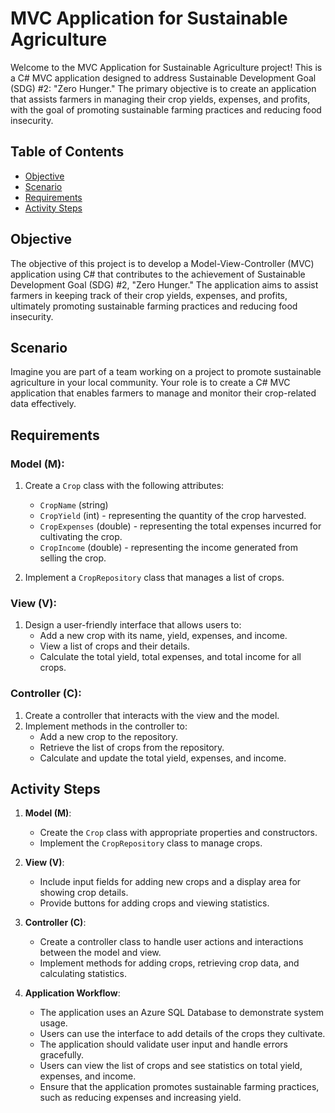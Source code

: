 # MVC Application for Sustainable Agriculture

Welcome to the MVC Application for Sustainable Agriculture project! This is a C# MVC application designed to address Sustainable Development Goal (SDG) #2: "Zero Hunger." The primary objective is to create an application that assists farmers in managing their crop yields, expenses, and profits, with the goal of promoting sustainable farming practices and reducing food insecurity.

## Table of Contents
- [Objective](#objective)
- [Scenario](#scenario)
- [Requirements](#requirements)
- [Activity Steps](#activity-steps)

## Objective

The objective of this project is to develop a Model-View-Controller (MVC) application using C# that contributes to the achievement of Sustainable Development Goal (SDG) #2, "Zero Hunger." The application aims to assist farmers in keeping track of their crop yields, expenses, and profits, ultimately promoting sustainable farming practices and reducing food insecurity.

## Scenario

Imagine you are part of a team working on a project to promote sustainable agriculture in your local community. Your role is to create a C# MVC application that enables farmers to manage and monitor their crop-related data effectively.

## Requirements

### Model (M):

1. Create a `Crop` class with the following attributes:
   - `CropName` (string)
   - `CropYield` (int) - representing the quantity of the crop harvested.
   - `CropExpenses` (double) - representing the total expenses incurred for cultivating the crop.
   - `CropIncome` (double) - representing the income generated from selling the crop.

2. Implement a `CropRepository` class that manages a list of crops.

### View (V):

1. Design a user-friendly interface that allows users to:
   - Add a new crop with its name, yield, expenses, and income.
   - View a list of crops and their details.
   - Calculate the total yield, total expenses, and total income for all crops.

### Controller (C):

1. Create a controller that interacts with the view and the model.
2. Implement methods in the controller to:
   - Add a new crop to the repository.
   - Retrieve the list of crops from the repository.
   - Calculate and update the total yield, expenses, and income.

## Activity Steps

1. **Model (M)**:
   - Create the `Crop` class with appropriate properties and constructors.
   - Implement the `CropRepository` class to manage crops.

2. **View (V)**:
   - Include input fields for adding new crops and a display area for showing crop details.
   - Provide buttons for adding crops and viewing statistics.

3. **Controller (C)**:
   - Create a controller class to handle user actions and interactions between the model and view.
   - Implement methods for adding crops, retrieving crop data, and calculating statistics.

4. **Application Workflow**:
   - The application uses an Azure SQL Database to demonstrate system usage. 
   - Users can use the interface to add details of the crops they cultivate.
   - The application should validate user input and handle errors gracefully.
   - Users can view the list of crops and see statistics on total yield, expenses, and income.
   - Ensure that the application promotes sustainable farming practices, such as reducing expenses and increasing yield.
